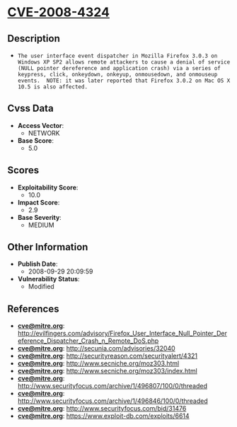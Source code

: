 
# [CVE-2008-4324](http://evilfingers.com/advisory/Firefox_User_Interface_Null_Pointer_Dereference_Dispatcher_Crash_n_Remote_DoS.php)

## Description

- `The user interface event dispatcher in Mozilla Firefox 3.0.3 on Windows XP SP2 allows remote attackers to cause a denial of service (NULL pointer dereference and application crash) via a series of keypress, click, onkeydown, onkeyup, onmousedown, and onmouseup events.  NOTE: it was later reported that Firefox 3.0.2 on Mac OS X 10.5 is also affected.`

## Cvss Data

- **Access Vector**:
  - NETWORK
- **Base Score**:
  - 5.0

## Scores

- **Exploitability Score**:
  - 10.0
- **Impact Score**:
  - 2.9
- **Base Severity**:
  - MEDIUM

## Other Information

- **Publish Date**:
  - 2008-09-29 20:09:59
- **Vulnerability Status**:
  - Modified

## References

- **cve@mitre.org**: http://evilfingers.com/advisory/Firefox_User_Interface_Null_Pointer_Dereference_Dispatcher_Crash_n_Remote_DoS.php
- **cve@mitre.org**: http://secunia.com/advisories/32040
- **cve@mitre.org**: http://securityreason.com/securityalert/4321
- **cve@mitre.org**: http://www.secniche.org/moz303.html
- **cve@mitre.org**: http://www.secniche.org/moz303/index.html
- **cve@mitre.org**: http://www.securityfocus.com/archive/1/496807/100/0/threaded
- **cve@mitre.org**: http://www.securityfocus.com/archive/1/496846/100/0/threaded
- **cve@mitre.org**: http://www.securityfocus.com/bid/31476
- **cve@mitre.org**: https://www.exploit-db.com/exploits/6614
